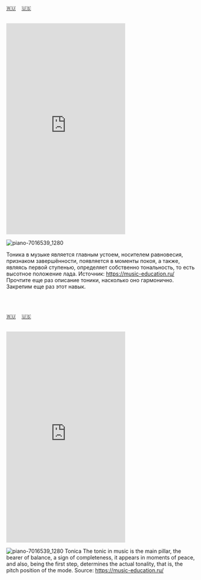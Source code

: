 <span id="ru"><a href='#ru'>🇷🇺</a> &nbsp;&nbsp;&nbsp;<a href='#en'>🇺🇸</a> &nbsp;&nbsp;&nbsp;</span><br><br>

<iframe width="315" height="560" src="https://www.youtube.com/embed/qaLN8lpXuAg" frameborder="0" allow="accelerometer; autoplay; clipboard-write; encrypted-media; gyroscope; picture-in-picture; web-share"allowfullscreen></iframe>

![piano-7016539_1280](https://github.com/user-attachments/assets/44fdc816-409c-4f31-a4fd-9a74887c2ca0)

Тоника в музыке является главным устоем, носителем равновесия, признаком завершённости, появляется в моменты покоя, а также, являясь первой ступенью, определяет собственно тональность, то есть высотное положение лада.
Источник: https://music-education.ru/
Прочтите еще раз описание тоники, насколько оно гармонично.
Закрепим еще раз этот навык. 

<br><br>

<span id="en"><a href='#ru'>🇷🇺</a> &nbsp;&nbsp;&nbsp;<a href='#en'>🇺🇸</a> &nbsp;&nbsp;&nbsp;</span><br><br>

<iframe width="315" height="560" src="https://www.youtube.com/embed/J0p1Rr7HAQk" frameborder="0" allow="accelerometer; autoplay; clipboard-write; encrypted-media; gyroscope; picture-in-picture; web-share"allowfullscreen></iframe>

![piano-7016539_1280](https://github.com/user-attachments/assets/44fdc816-409c-4f31-a4fd-9a74887c2ca0)
Tonica
The tonic in music is the main pillar, the bearer of balance, a sign of completeness, it appears in moments of peace, and also, being the first step, determines the actual tonality, that is, the pitch position of the mode.
Source: https://music-education.ru/

<br><br>

